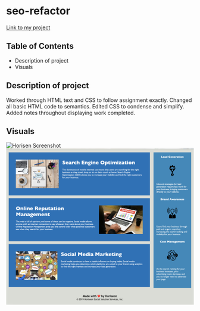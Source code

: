 # seo-refactor

[Link to my project](https://www.project.com)

## Table of Contents
- Description of project
- Visuals

## Description of project 
Worked through HTML text and CSS to follow assignment exactly. Changed all basic HTML code to semantics. Edited CSS to condense and simplify. Added notes throughout displaying work completed. 

## Visuals
![Horisen Screenshot](./image/horisen%201.png)
![Horisen Screenshot - lower](./image/horisen%202.png)

